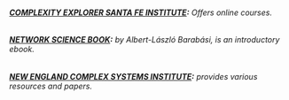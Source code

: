 ###### **[COMPLEXITY EXPLORER SANTA FE INSTITUTE](https://www.complexityexplorer.org/):** Offers online courses.  
###### **[NETWORK SCIENCE BOOK](http://networksciencebook.com):** by Albert-László Barabási, is an introductory ebook.    
###### **[NEW ENGLAND COMPLEX SYSTEMS INSTITUTE](https://necsi.edu/):** provides various resources and papers.  
